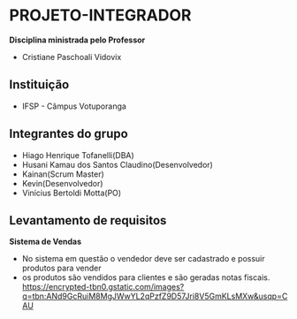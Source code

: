 # PROJETO-INTEGRADOR 
**Disciplina ministrada pelo Professor**
* Cristiane Paschoali Vidovix
## Instituição
* IFSP - Câmpus Votuporanga
## Integrantes do grupo
* Hiago Henrique Tofanelli(DBA)
* Husani Kamau dos Santos Claudino(Desenvolvedor)
* Kainan(Scrum Master)
* Kevin(Desenvolvedor)
* Vinícius Bertoldi Motta(PO)
## Levantamento de requisitos
**Sistema de Vendas**
* No sistema em questão o vendedor deve ser cadastrado e possuir produtos para vender
* os produtos são vendidos para clientes e são geradas notas fiscais.
https://encrypted-tbn0.gstatic.com/images?q=tbn:ANd9GcRuiM8MgJWwYL2qPzfZ9D57Jri8V5GmKLsMXw&usqp=CAU
